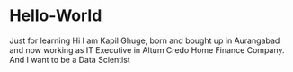 # Hello-World
Just for learning
Hi I am Kapil Ghuge, born and bought up in Aurangabad and now working as IT Executive in Altum Credo Home Finance Company.
And I want to be a Data Scientist


